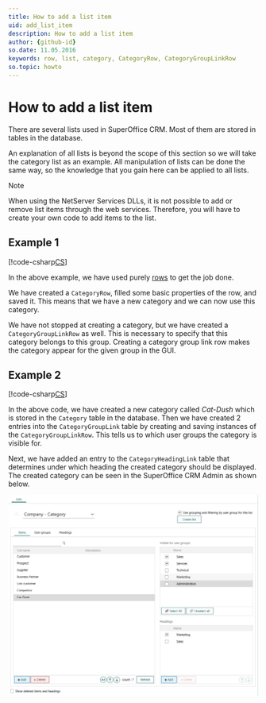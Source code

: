 ```yaml
---
title: How to add a list item
uid: add_list_item
description: How to add a list item
author: {github-id}
so.date: 11.05.2016
keywords: row, list, category, CategoryRow, CategoryGroupLinkRow
so.topic: howto
---
```


# How to add a list item

There are several lists used in SuperOffice CRM. Most of them are stored in tables in the database.

An explanation of all lists is beyond the scope of this section so we will take the category list as an example. All manipulation of lists can be done the same way, so the knowledge that you gain here can be applied to all lists.

> [!NOTE]
> When using the NetServer Services DLLs, it is not possible to add or remove list items through the web services. Therefore, you will have to create your own code to add items to the list.

## Example 1

[!code-csharp[CS](includes/add-listitem-1.cs)]

In the above example, we have used purely [rows][1] to get the job done.

We have created a `CategoryRow`, filled some basic properties of the row, and saved it. This means that we have a new category and we can now use this category.

We have not stopped at creating a category, but we have created a `CategoryGroupLinkRow` as well. This is necessary to specify that this category belongs to this group. Creating a category group link row makes the category appear for the given group in the GUI.

## Example 2

[!code-csharp[CS](includes/add-listitem-2.cs)]

In the above code, we have created a new category called *Cat-Dush* which is stored in the `Category` table in the database. Then we have created 2 entries into the `CategoryGroupLink` table by creating and saving instances of the `CategoryGroupLinkRow`. This tells us to which user groups the category is visible for.

Next, we have added an entry to the `CategoryHeadingLink` table that determines under which heading the created category should be displayed. The created category can be seen in the SuperOffice CRM Admin as shown below.

![Category page -screenshot][img1]

<!-- Referenced links -->
[1]: ../../rows/index.md

<!-- Referenced images -->
[img1]: media/cat-dush.png
